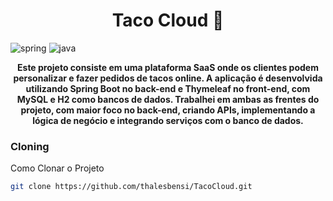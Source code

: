 [JAVA_BADGE]:https://img.shields.io/badge/java-%23ED8B00.svg?style=for-the-badge&logo=openjdk&logoColor=white
[SPRING_BADGE]: https://img.shields.io/badge/spring-%236DB33F.svg?style=for-the-badge&logo=spring&logoColor=white


<h1 align="center" style="font-weight: bold;">Taco Cloud 🌮</h1>


![spring][SPRING_BADGE]
![java][JAVA_BADGE]




<p align="center">
  <b>Este projeto consiste em uma plataforma SaaS onde os clientes podem personalizar e fazer pedidos de tacos online. A aplicação é desenvolvida utilizando Spring Boot no back-end e Thymeleaf no front-end, com MySQL e H2 como bancos de dados. Trabalhei em ambas as frentes do projeto, com maior foco no back-end, criando APIs, implementando a lógica de negócio e integrando serviços com o banco de dados.</b>
</p>


<h3>Cloning</h3>

Como Clonar o Projeto

```bash
git clone https://github.com/thalesbensi/TacoCloud.git
```
